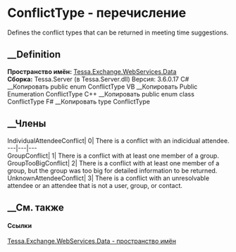# ConflictType - перечисление
Defines the conflict types that can be returned in meeting time suggestions.
## __Definition
 **Пространство имён:**
[Tessa.Exchange.WebServices.Data](N_Tessa_Exchange_WebServices_Data.htm)  
 **Сборка:** Tessa.Server (в Tessa.Server.dll) Версия: 3.6.0.17
C# __Копировать
     public enum ConflictType
VB __Копировать
     Public Enumeration ConflictType
C++ __Копировать
     public enum class ConflictType
F# __Копировать
     type ConflictType
##  __Члены
IndividualAttendeeConflict| 0|  There is a conflict with an indicidual
attendee.  
---|---|---  
GroupConflict| 1|  There is a conflict with at least one member of a group.  
GroupTooBigConflict| 2|  There is a conflict with at least one member of a
group, but the group was too big for detailed information to be returned.  
UnknownAttendeeConflict| 3|  There is a conflict with an unresolvable attendee
or an attendee that is not a user, group, or contact.  
## __См. также
#### Ссылки
[Tessa.Exchange.WebServices.Data - пространство
имён](N_Tessa_Exchange_WebServices_Data.htm)
